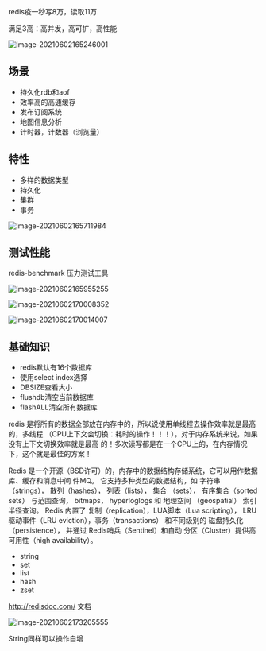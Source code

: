 redis疫一秒写8万，读取11万

满足3高：高并发，高可扩，高性能

![image-20210602165246001](https://gitee.com/BothSavage/PicGo/raw/master//image/20210602165246.png)

## 场景

* 持久化rdb和aof
* 效率高的高速缓存
* 发布订阅系统
* 地图信息分析
* 计时器，计数器（浏览量）

## 特性

* 多样的数据类型
* 持久化
* 集群
* 事务

![image-20210602165711984](https://gitee.com/BothSavage/PicGo/raw/master//image/20210602165712.png)

## 测试性能

redis-benchmark 压力测试工具

  ![image-20210602165955255](https://gitee.com/BothSavage/PicGo/raw/master//image/20210602165955.png)

![image-20210602170008352](https://gitee.com/BothSavage/PicGo/raw/master//image/20210602170008.png)

![image-20210602170014007](https://gitee.com/BothSavage/PicGo/raw/master//image/20210602170014.png)

## 基础知识

* redis默认有16个数据库
* 使用select index选择
* DBSIZE查看大小
* flushdb清空当前数据库
* flashALL清空所有数据库



redis 是将所有的数据全部放在内存中的，所以说使用单线程去操作效率就是最高的，多线程 （CPU上下文会切换：耗时的操作！！！），对于内存系统来说，如果没有上下文切换效率就是最高 的！多次读写都是在一个CPU上的，在内存情况下，这个就是最佳的方案！





Redis 是一个开源（BSD许可）的，内存中的数据结构存储系统，它可以用作数据库、缓存和消息中间 件MQ。 它支持多种类型的数据结构，如 字符串（strings）， 散列（hashes）， 列表（lists）， 集合 （sets）， 有序集合（sorted sets） 与范围查询， bitmaps， hyperloglogs 和 地理空间 （geospatial） 索引半径查询。 Redis 内置了 复制（replication），LUA脚本（Lua scripting）， LRU 驱动事件（LRU eviction），事务（transactions） 和不同级别的 磁盘持久化（persistence）， 并通过 Redis哨兵（Sentinel）和自动 分区（Cluster）提供高可用性（high availability）。

* string
* set
* list
* hash
* zset

http://redisdoc.com/ 文档

![image-20210602173205555](https://gitee.com/BothSavage/PicGo/raw/master//image/20210602173205.png)

String同样可以操作自增
